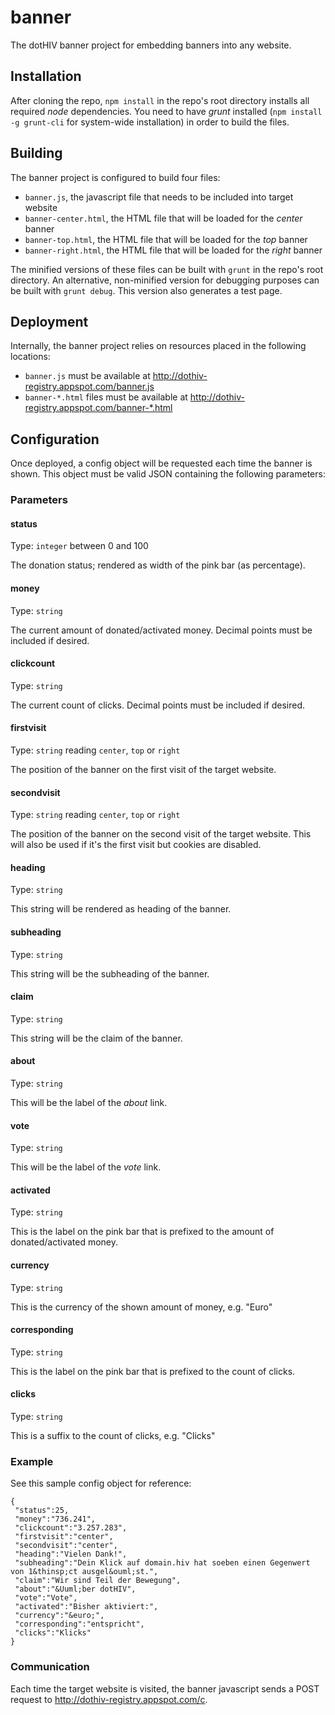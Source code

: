 # banner

The dotHIV banner project for embedding banners into any website.

## Installation

After cloning the repo, `npm install` in the repo's root directory installs all required *node* dependencies. You need to have *grunt* installed (`npm install -g grunt-cli` for system-wide installation) in order to build the files.

## Building

The banner project is configured to build four files:
 - `banner.js`, the javascript file that needs to be included into target website
 - `banner-center.html`, the HTML file that will be loaded for the *center* banner
 - `banner-top.html`, the HTML file that will be loaded for the *top* banner
 - `banner-right.html`, the HTML file that will be loaded for the *right* banner

The minified versions of these files can be built with `grunt` in the repo's root directory. An alternative, non-minified version for debugging purposes can be built with `grunt debug`. This version also generates a test page.

## Deployment

Internally, the banner project relies on resources placed in the following locations:
 - `banner.js` must be available at http://dothiv-registry.appspot.com/banner.js
 - `banner-*.html` files must be available at http://dothiv-registry.appspot.com/banner-*.html

## Configuration

Once deployed, a config object will be requested each time the banner is shown. This object must be valid JSON containing the following parameters:

### Parameters

#### status

Type: `integer` between 0 and 100

The donation status; rendered as width of the pink bar (as percentage).

#### money

Type: `string`

The current amount of donated/activated money. Decimal points must be included if desired.

#### clickcount

Type: `string`

The current count of clicks. Decimal points must be included if desired.

#### firstvisit

Type: `string` reading `center`, `top` or `right`

The position of the banner on the first visit of the target website.

#### secondvisit

Type: `string` reading `center`, `top` or `right`

The position of the banner on the second visit of the target website. This will also be used if it's the first visit but cookies are disabled.

#### heading

Type: `string`

This string will be rendered as heading of the banner.

#### subheading

Type: `string`

This string will be the subheading of the banner.

#### claim

Type: `string`

This string will be the claim of the banner.

#### about

Type: `string`

This will be the label of the *about* link.

#### vote

Type: `string`

This will be the label of the *vote* link.

#### activated

Type: `string`

This is the label on the pink bar that is prefixed to the amount of donated/activated money.

#### currency

Type: `string`

This is the currency of the shown amount of money, e.g. "Euro"

#### corresponding

Type: `string`

This is the label on the pink bar that is prefixed to the count of clicks.

#### clicks

Type: `string`

This is a suffix to the count of clicks, e.g. "Clicks"

### Example

See this sample config object for reference:

    {
     "status":25,
     "money":"736.241",
     "clickcount":"3.257.283",
     "firstvisit":"center",
     "secondvisit":"center",
     "heading":"Vielen Dank!",
     "subheading":"Dein Klick auf domain.hiv hat soeben einen Gegenwert von 1&thinsp;ct ausgel&ouml;st.",
     "claim":"Wir sind Teil der Bewegung",
     "about":"&Uuml;ber dotHIV",
     "vote":"Vote",
     "activated":"Bisher aktiviert:",
     "currency":"&euro;",
     "corresponding":"entspricht",
     "clicks":"Klicks"
    }

### Communication

Each time the target website is visited, the banner javascript sends a POST request to http://dothiv-registry.appspot.com/c. 